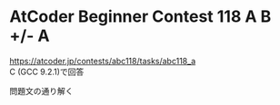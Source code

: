 # AtCoder Beginner Contest 118 A B +/- A  
https://atcoder.jp/contests/abc118/tasks/abc118_a  
C (GCC 9.2.1)で回答  

問題文の通り解く
